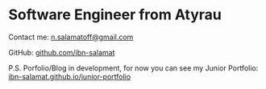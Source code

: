 # Software Engineer from Atyrau

Contact me: <a mailto="n.salamatoff@gmail.com">n.salamatoff@gmail.com</a>

GitHub: <a href="https://github.com/ibn-salamat" target="_blank">github.com/ibn-salamat</a>

P.S. Porfolio/Blog in development, for now you can see my Junior Portfolio: <a href="https://ibn-salamat.github.io/junior-portfolio/" target="_blank">ibn-salamat.github.io/junior-portfolio</a>
